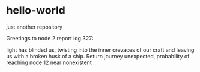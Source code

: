 # hello-world
just another repository 

Greetings to node 2
report log 327:

light has blinded us, twisting into the inner crevaces of our craft and leaving us with a broken husk of a ship. 
Return journey unexpected, probability of reaching node 12 near nonexistent
